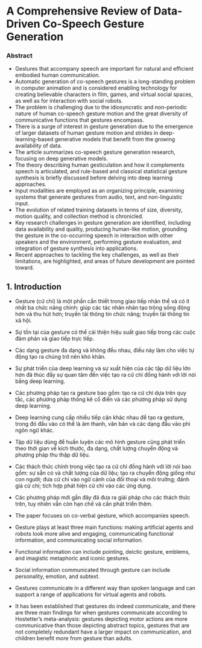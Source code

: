 # A Comprehensive Review of Data-Driven Co-Speech Gesture Generation

### Abstract

* Gestures that accompany speech are important for natural and efficient embodied human communication.
* Automatic generation of co-speech gestures is a long-standing problem in computer animation and is considered enabling technology for creating believable characters in film, games, and virtual social spaces, as well as for interaction with social robots.
* The problem is challenging due to the idiosyncratic and non-periodic nature of human co-speech gesture motion and the great diversity of communicative functions that gestures encompass.
* There is a surge of interest in gesture generation due to the emergence of larger datasets of human gesture motion and strides in deep-learning-based generative models that benefit from the growing availability of data.
* The article summarizes co-speech gesture generation research, focusing on deep generative models.
* The theory describing human gesticulation and how it complements speech is articulated, and rule-based and classical statistical gesture synthesis is briefly discussed before delving into deep learning approaches.
* Input modalities are employed as an organizing principle, examining systems that generate gestures from audio, text, and non-linguistic input.
* The evolution of related training datasets in terms of size, diversity, motion quality, and collection method is chronicled.
* Key research challenges in gesture generation are identified, including data availability and quality, producing human-like motion, grounding the gesture in the co-occurring speech in interaction with other speakers and the environment, performing gesture evaluation, and integration of gesture synthesis into applications.
* Recent approaches to tackling the key challenges, as well as their limitations, are highlighted, and areas of future development are pointed toward.

## 1. Introduction

* Gesture (cử chỉ) là một phần cần thiết trong giao tiếp nhân thể và có ít nhất ba chức năng chính: giúp các tác nhân nhân tạo trông sống động hơn và thu hút hơn; truyền tải thông tin chức năng; truyền tải thông tin xã hội.
* Sự tồn tại của gesture có thể cải thiện hiệu suất giao tiếp trong các cuộc đàm phán và giao tiếp trực tiếp.
* Các dạng gesture đa dạng và không đều nhau, điều này làm cho việc tự động tạo ra chúng trở nên khó khăn.
* Sự phát triển của deep learning và sự xuất hiện của các tập dữ liệu lớn hơn đã thúc đẩy sự quan tâm đến việc tạo ra cử chỉ đồng hành với lời nói bằng deep learning.
* Các phương pháp tạo ra gesture bao gồm: tạo ra cử chỉ dựa trên quy tắc, các phương pháp thống kê cổ điển và các phương pháp sử dụng deep learning.
* Deep learning cung cấp nhiều tiếp cận khác nhau để tạo ra gesture, trong đó đầu vào có thể là âm thanh, văn bản và các dạng đầu vào phi ngôn ngữ khác.
* Tập dữ liệu dùng để huấn luyện các mô hình gesture cũng phát triển theo thời gian về kích thước, đa dạng, chất lượng chuyển động và phương pháp thu thập dữ liệu.
* Các thách thức chính trong việc tạo ra cử chỉ đồng hành với lời nói bao gồm: sự sẵn có và chất lượng của dữ liệu; tạo ra chuyển động giống như con người; đưa cử chỉ vào ngữ cảnh của đối thoại và môi trường; đánh giá cử chỉ; tích hợp phát hiện cử chỉ vào các ứng dụng.
* Các phương pháp mới gần đây đã đưa ra giải pháp cho các thách thức trên, tuy nhiên vẫn còn hạn chế và cần phát triển thêm.


* The paper focuses on co-verbal gesture, which accompanies speech.
* Gesture plays at least three main functions: making artificial agents and robots look more alive and engaging, communicating functional information, and communicating social information.
* Functional information can include pointing, deictic gesture, emblems, and imagistic metaphoric and iconic gestures.
* Social information communicated through gesture can include personality, emotion, and subtext.
* Gestures communicate in a different way than spoken language and can support a range of applications for virtual agents and robots.
* It has been established that gestures do indeed communicate, and there are three main findings for when gestures communicate according to Hostetter’s meta-analysis: gestures depicting motor actions are more communicative than those depicting abstract topics, gestures that are not completely redundant have a larger impact on communication, and children benefit more from gesture than adults.

